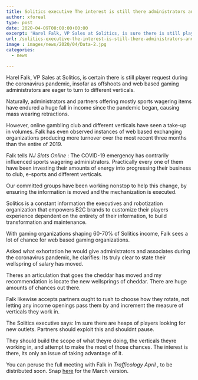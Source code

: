 ```yaml
---
title: Solitics executive The interest is still there administrators and offshoots simply need to take advantage of it
author: xforeal 
type: post
date: 2020-04-09T00:00:00+00:00
excerpt: 'Harel Falk, VP Sales at Solitics, is sure there is still player request during the coronavirus pandemic, insofar as associates and web based gaming administrators are eager to rotate to other verticals '
url: /solitics-executive-the-interest-is-still-there-administrators-and-offshoots-simply-need-to-take-advantage-of-it/
image : images/news/2020/04/Data-2.jpg
categories:
  - news

---
```

Harel Falk, VP Sales at Solitics, is certain there is still player request during the coronavirus pandemic, insofar as offshoots and web based gaming administrators are eager to turn to different verticals. 

Naturally, administrators and partners offering mostly sports wagering items have endured a huge fall in income since the pandemic began, causing mass wearing retractions. 

However, online gambling club and different verticals have seen a take-up in volumes. Falk has even observed instances of web based exchanging organizations producing more turnover over the most recent three months than the entire of 2019. 

Falk tells _NJ Slots Online_ : The COVID-19 emergency has contrarily influenced sports wagering administrators. Practically every one of them have been investing their amounts of energy into progressing their business to club, e-sports and different verticals. 

Our committed groups have been working nonstop to help this change, by ensuring the information is moved and the mechanization is executed. 

Solitics is a constant information the executives and robotization organization that empowers B2C brands to customize their players experience dependent on the entirety of their information, to build transformation and maintenance. 

With gaming organizations shaping 60-70&percnt; of Solitics income, Falk sees a lot of chance for web based gaming organizations. 

Asked what exhortation he would give administrators and associates during the coronavirus pandemic, he clarifies: Its truly clear to state their wellspring of salary has moved. 

Theres an articulation that goes the cheddar has moved and my recommendation is locate the new wellsprings of cheddar. There are huge amounts of chances out there. 

Falk likewise accepts partners ought to rush to choose how they rotate, not letting any income openings pass them by and increment the measure of verticals they work in. 

The Solitics executive says: Im sure there are heaps of players looking for new outlets. Partners should exploit this and shouldnt pause. 

They should build the scope of what theyre doing, the verticals theyre working in, and attempt to make the most of those chances. The interest is there, its only an issue of taking advantage of it. 

You can peruse the full meeting with Falk in _Trafficology April_ , to be distributed soon. Snap [here][1] for the March version.

 [1]: #